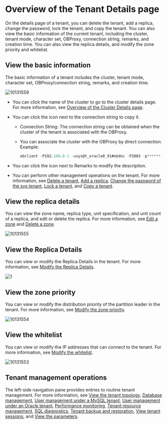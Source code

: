 # Overview of the Tenant Details page

On the details page of a tenant, you can delete the tenant, add a replica, change the password, lock the tenant, and copy the tenant. You can also view the basic information of the current tenant, including the cluster, tenant mode, character set, OBProxy, connection string, remarks, and creation time. You can also view the replica details, and modify the zone priority and whitelist.

## View the basic information

The basic information of a tenant includes the cluster, tenant mode, character set, OBProxy/connection string, remarks, and creation time.

![10131559](https://help-static-aliyun-doc.aliyuncs.com/assets/img/en-US/9714306461/p338332.png)

* You can click the name of the cluster to go to the cluster details page. For more information, see [Overview of the Cluster Details page](../1.cluster-features-1/3.overview-of-the-cluster-details-page.md).

* You can click the icon next to the connection string to copy it.

  * Connection String: The connection string can be obtained when the cluster of the tenant is associated with the OBProxy.

  * You can associate the cluster with the OBProxy by direct connection. Example:

    ```sql
    obclient -P192.168.0.1 -usys@t_oracle0_91#obdoc -P2883 -p****** -c -A sys
    ```

* You can click the icon next to Remarks to modify the description.

* You can perform other management operations on the tenant. For more information, see [Delete a tenant](../../5.tenant-functions/2.manage-basic-tenant-operations/6.delete-a-tenant.md), [Add a replica](../..//5.tenant-functions/2.manage-basic-tenant-operations/7.add-copy.md), [Change the password of the sys tenant](../../5.tenant-functions/2.manage-basic-tenant-operations/8.change-the-sysy-tenant-password.md), [Lock a tenant](../../5.tenant-functions/2.manage-basic-tenant-operations/4.locked-tenants.md), and [Copy a tenant](../../5.tenant-functions/2.manage-basic-tenant-operations/5.replication-tenant.md).

## View the replica details

You can view the zone name, replica type, unit specification, and unit count of a replica, and edit or delete the replica. For more information, see [Edit a zone](../../5.tenant-functions/2.manage-basic-tenant-operations/9.edit-a-zone.md) and [Delete a zone](../../4.cluster-features/2.basic-operations/6.manage-a-zone/4.delete-a-zone.md).

![10131555](https://obbusiness-private.oss-cn-shanghai.aliyuncs.com/doc/img/ocp/%E7%A7%9F%E6%88%B7%E8%AF%A6%E6%83%852.png)

## View the Replica Details

You can view or modify the Replica Details in the tenant. For more information, see [Modify the Replica Details]().

![1](https://obbusiness-private.oss-cn-shanghai.aliyuncs.com/doc/img/ocp/%E4%BF%AE%E6%94%B9d1.png)

## View the zone priority

You can view or modify the distribution priority of the partition leader in the tenant. For more information, see [Modify the zone priority](../../5.tenant-functions/2.manage-basic-tenant-operations/11.modify-a-zone-priority.md).

![10131554](https://help-static-aliyun-doc.aliyuncs.com/assets/img/en-US/9714306461/p338323.png)

## View the whitelist

You can view or modify the IP addresses that can connect to the tenant. For more information, see [Modify the whitelist](../../5.tenant-functions/2.manage-basic-tenant-operations/12.modify-whitelist.md).

![10131553](https://help-static-aliyun-doc.aliyuncs.com/assets/img/en-US/9714306461/p338322.png)

## Tenant management operations

The left-side navigation pane provides entries to routine tenant management. For more information, see [View the tenant topology](../../5.tenant-functions/3.view-the-tenant-topology-1.md), [Database management](../../5.tenant-functions/4.database-management.md), [User management under a MySQL tenant](../../5.tenant-functions/5.user-management-under-a-mysqL-tenant.md), [User management under an Oracle tenant](../../5.tenant-functions/6.oracle-tenant-user-management-1/1.oracle-tenant-user-management.md), [Performance monitoring](../../5.tenant-functions/7.performance-monitoring.md), [Tenant resource management](../../5.tenant-functions/8.tenant-resource-management.md), [SQL diagnostics](../../5.tenant-functions/10.sql-diagnostics/2.topsql-diagnostics.md), [Tenant backup and restoration](../../5.tenant-functions/11.backup-and-recover-a-tenant.md), [View tenant sessions](../../5.tenant-functions/12.session-management/1.view-tenant-sessions-1.md), and [View the parameters](../../5.tenant-functions/13.parameters/1.view-the-parameter-list-3.md).
